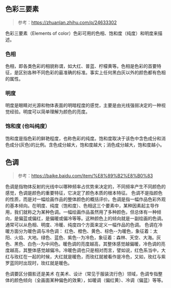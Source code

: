 ## 色彩三要素

> 参考：https://zhuanlan.zhihu.com/p/24633302

色彩三要素（Elements of color）色彩可用的色相、饱和度（纯度）和明度来描述。

### 色相

色相，即各类色彩的相貌称谓，如大红、普蓝、柠檬黄等。色相是色彩的首要特征，是区别各种不同色彩的最准确的标准。事实上任何黑白灰以外的颜色都有色相的属性。


### 明度

明度是眼睛对光源和物体表面的明暗程度的感觉，主要是由光线强弱决定的一种视觉经验。明度可以简单理解为颜色的亮度。


### 饱和度 (也叫纯度）

饱和度是指色彩的鲜艳程度，也称色彩的纯度。饱和度取决于该色中含色成分和消色成分(灰色)的比例。含色成分越大，饱和度越大；消色成分越大，饱和度越小。

## 色调

> 参考：https://baike.baidu.com/item/%E8%89%B2%E8%B0%83

色调是指物体反射的光线中以哪种频率占优势来决定的，不同频率产生不同颜色的感觉，色调是颜色的重要特征，它决定了颜色本质的根本特征。
色调不是指颜色的性质，而是对一幅绘画作品的整体颜色的概括评价。色调是指一幅作品色彩外观的基本倾向。在明度、纯度（饱和度）、色相这三个要素中，某种因素起主导作用，我们就称之为某种色调。一幅绘画作品虽然用了多种颜色，但总体有一种倾向，是偏蓝或偏红，是偏暖或偏冷等等。这种颜色上的倾向就是一副绘画的色调。通常可以从色相、明度、冷暖、纯度四个方面来定义一幅作品的色调。
色调在冷暖方面分为暖色调与冷色调：
红色、橙色、黄色、棕色--为暖色，象征着：太阳、火焰、大地。绿色、蓝色、紫色--为冷色，象征着：森林、天空、大海。灰色、黑色、白色--为中间色。暖色调的亮度越高，其整体感觉越偏暖，冷色调的亮度越高，其整体感觉越偏冷。冷暖色调也只是相对而言，譬如说，红色系当中，大红与玫红在一起的时候，大红就是暖色，而玫红就被看作是冷色，又如，玫红与紫罗蓝同时出现时，玫红就是暖色。

色调要区分摄影还是美术
在美术、设计（常见于服装流行色）领域，色调专指整体的颜色倾向（全画面某种偏色的效果），如暖调（偏红黄）、冷调（偏蓝）等等。
